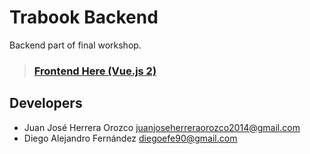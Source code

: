 # Trabook Backend

Backend part of final workshop.


> ### [Frontend Here (Vue.js 2)](https://github.com/eltin28/FrontPeak)

## Developers
- Juan José Herrera Orozco
  juanjoseherreraorozco2014@gmail.com
- Diego Alejandro Fernández
  diegoefe90@gmail.com
